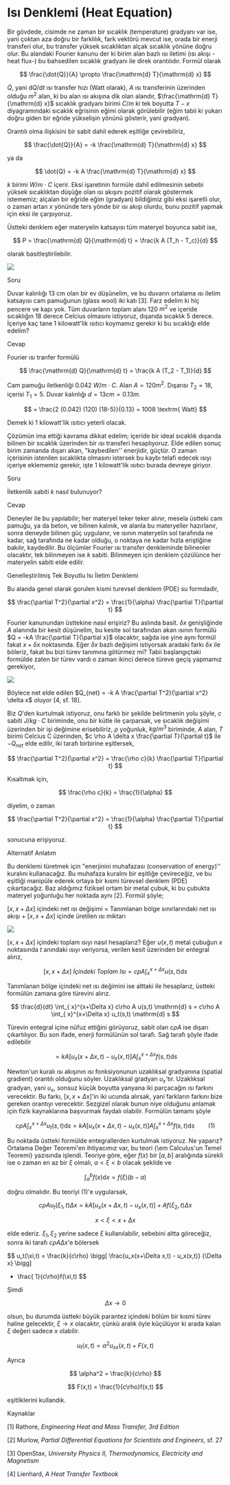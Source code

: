 # Isı Denklemi (Heat Equation)

Bir gövdede, cisimde ne zaman bir sıcaklık (temperature) gradyanı var ise, yani
çoktan aza doğru bir farklılık, fark vektörü mevcut ise, orada bir enerji
transferi olur, bu transfer yüksek sıcaklıktan alçak sıcaklık yönüne doğru
olur. Bu alandaki Fourier kanunu der ki birim alan bazlı ısı iletimi (ısı akışı
-heat flux-) bu bahsedilen sıcaklık gradyanı ile direk orantılıdır. Formül
olarak

$$
\frac{\dot{Q}}{A} \propto \frac{\mathrm{d} T}{\mathrm{d} x}
$$

$\dot{Q}$, yani $\mathrm{d} Q / \mathrm{d} t$ ısı transfer hızı (Watt olarak), $A$ ısı
transferinin üzerinden olduğu $m^2$ alan, ki bu alan ısı akışına dik olan
alandır, $\frac{\mathrm{d} T}{\mathrm{d} x}$ sıcaklık gradyanı birimi $C / m$ ki tek boyutta
$T-x$ diyagramındaki sıcaklık eğrisinin eğimi olarak görülebilir (eğim tabii ki
yukarı doğru giden bir eğride yükselişin yönünü gösterir, yani gradyan).

Orantılı olma ilişkisini bir sabit dahil ederek eşitliğe çevirebiliriz,

$$
\frac{\dot{Q}}{A} = -k \frac{\mathrm{d} T}{\mathrm{d} x}
$$

ya da

$$
\dot{Q} = -k A \frac{\mathrm{d} T}{\mathrm{d} x}
$$

$k$ birimi $W/m \cdot C$ içerir. Eksi işaretinin formüle dahil edilmesinin sebebi
yüksek sıcaklıktan düşüğe olan ısı akışını pozitif olarak göstermek istememiz;
alçalan bir eğride eğim (gradyan) bildiğimiz gibi eksi işaretli olur, o zaman
artan $x$ yönünde ters yönde bir ısı akışı olurdu, bunu pozitif yapmak için eksi
ile çarpıyoruz.

Üstteki denklem eğer materyelin katsayısı tüm materyel boyunca sabit ise, 

$$
P = \frac{\mathrm{d} Q}{\mathrm{d} t} = \frac{k A (T_h - T_c)}{d}
$$

olarak basitleştirilebilir.

![](heat_2.png)

Soru

Duvar kalınlığı 13 cm olan bir ev düşünelim, ve bu duvarın ortalama ısı iletim
katsayısı cam pamuğunun (glass wool) iki katı [3]. Farz edelim ki hiç pencere ve
kapı yok. Tüm duvarların toplam alanı 120 $m^2$ ve içeride sıcaklığın 18 derece
Celcius olmasını istiyoruz, dışarıda sıcaklık 5 derece. İçeriye kaç tane 1
kilowatt'lik ısıtıcı koymamız gerekir ki bu sıcaklığı elde edelim?

Cevap

Fourier ısı tranfer formülü

$$
\frac{\mathrm{d} Q}{\mathrm{d} t} = \frac{k A (T_2 - T_1)}{d}
$$

Cam pamuğu iletkenliği 0.042 $W / m \cdot C$. Alan $A = 120 m^2$. Dışarısı $T_2
= 18$, içerisi $T_1 = 5$. Duvar kalınlığı $d = 13 cm = 0.13 m$.

$$
= \frac{2 (0.042) (120) (18-5)}{0.13} = 1008 \textrm{ Watt}
$$

Demek ki 1 kilowatt'lik ısıtıcı yeterli olacak.

Çözümün ima ettiği kavrama dikkat edelim; içeride bir ideal sıcaklık dışarıda
bilinen bir sıcaklık üzerinden bir ısı transferi hesaplıyoruz. Elde edilen sonuç
birim zamanda dışarı akan, "kaybedilen'' enerjidir, güçtür. O zaman içerisinin
istenilen sıcaklıkta olmasını istersek bu kaybı telafi edecek ısıyı içeriye
eklememiz gerekir, işte 1 kilowatt'lik ısıtıcı burada devreye giriyor.

Soru

İletkenlik sabiti $k$ nasıl bulunuyor?

Cevap

Deneyler ile bu yapılabilir; her materyel teker teker alınır, mesela üstteki cam
pamuğu, ya da beton, ve bilinen kalınık, ve alanla bu materyeller hazırlanır,
sonra deneyde bilinen güç uygulanır, ve ısının materyelin sol tarafında ne
kadar, sağ tarafında ne kadar olduğu, o noktaya ne kadar hızla eriştiğine
bakılır, kaydedilir. Bu ölçümler Fourier ısı transfer denkleminde bilinenler
olacaktır, tek bilinmeyen ise $k$ sabiti. Bilinmeyen için denklem çözülünce her
materyelin sabiti elde edilir.

Genelleştirilmiş Tek Boyutlu Isı İletim Denklemi

Bu alanda genel olarak gorulen kismi turevsel denklem (PDE) su formdadir,

$$
\frac{\partial T^2}{\partial x^2} = \frac{1}{\alpha} \frac{\partial T}{\partial t}
$$

Fourier kanunundan üsttekine nasıl erişiriz? Bu aslında basit. $\delta x$
genişliğinde $A$ alanında bir kesit düşünelim, bu kesite sol tarafından akan
ısının formülü $Q = -kA \frac{\partial T}{\partial x}$ olacaktır, sağda ise yine
aynı formül fakat $x + \delta x$ noktasında. Eğer $\delta x$ bazlı değişimi
istiyorsak aradaki farkı $\delta x$ ile böleriz, fakat bu bizi türev tanımına
götürmez mi? Tabii başlangıçtaki formülde zaten bir türev vardı o zaman ikinci
derece türeve geçiş yapmamız gerekiyor,

![](heat_3.png)

Böylece net elde edilen $Q_{net} = -k A \frac{\partial T^2}{\partial x^2} \delta x$
oluyor [4, sf. 18].

Biz $Q$'den kurtulmak istiyoruz, onu farklı bir şekilde belirtmenin yolu şöyle,
$c$ sabiti $J / kg \cdot C$ biriminde, onu bir kütle ile çarparsak, ve sıcaklık
değişimi üzerinden bir işi değimine erisebiliriz, $\rho$ yoğunluk, $kg/m^3$
biriminde, $A$ alan, $T$ birimi Celcius C üzerinden,
$c \rho A \delta x \frac{\partial T}{\partial t}$ ile $-Q_{net}$ elde edilir,
iki tarafı birbirine eşitlersek,

$$
\frac{\partial T^2}{\partial x^2} = \frac{\rho c}{k} \frac{\partial T}{\partial t}
$$

Kısaltmak için,

$$
 \frac{\rho c}{k} = \frac{1}{\alpha}
$$

diyelim, o zaman

$$
\frac{\partial T^2}{\partial x^2} = \frac{1}{\alpha} \frac{\partial T}{\partial t}
$$

sonucuna erişiyoruz.

Alternatif Anlatım

Bu denklemi türetmek için "enerjinini muhafazası (conservation of
energy)'' kuralını kullanacağız. Bu muhafaza kuralını bir eşitliğe
çevireceğiz, ve bu eşitliği manipüle ederek ortaya bir kısmi türevsel
denklem (PDE) çıkartacağız. Baz aldığımız fiziksel ortam bir metal çubuk,
ki bu çubukta materyel yoğunluğu her noktada aynı [2].  Formül şöyle;

$[x,x+\Delta x]$ içindeki net ısı değişimi = Tanımlanan bölge
sınırlarındaki net ısı akışı + $[x,x+\Delta x]$ içinde üretilen ısı miktarı

![](heat_1.png)

$[x,x+\Delta x]$ içindeki toplam ısıyı nasıl hesaplarız? Eğer $u(x,t)$
metal çubuğun $x$ noktasında $t$ anındaki ısıyı veriyorsa, verilen kesit
üzerinden bir entegral alırız,

$$
[x,x+\Delta x] \textit{ İçindeki Toplam Isı} = 
cpA \int_{ x}^{x+\Delta x}u(s,t) \mathrm{d} s
$$

Tanımlanan bölge içindeki net ısı değimini ise alttaki ile hesaplarız,
üstteki formülün zamana göre türevini alırız. 

$$
\frac{d}{dt} \int_{ x}^{x+\Delta x} c\rho A u(s,t) \mathrm{d} s = 
c\rho A  \int_{ x}^{x+\Delta x} u_t(s,t) \mathrm{d} s
$$

Türevin entegral içine nüfuz ettiğini görüyoruz, sabit olan $c\rho A$ ise
dışarı çıkartılıyor. Bu son ifade, enerji formülünün sol tarafı. Sağ tarafı
şöyle ifade edilebilir

$$ = kA [ u_x(x+\Delta x,t) - u_x(x,t)] A \int_{x}^{x+\Delta x} f(s,t) \mathrm{d} s $$

Newton'un kuralı ısı akışının ısı fonksiyonunun uzaklıksal gradyanına
(spatial gradient) orantılı olduğunu söyler. Uzaklıksal gradyan
$u_x$'tır. Uzaklıksal gradyan, yani $u_x$, sonsuz küçük boyutta yanyana iki
parçacağın ısı farkını verecektir. Bu farkı, $[x,x+\Delta x]$'in iki ucunda
alırsak, yani farkların farkını bize gereken orantıyı verecektir. Sezgizel
olarak bunun niye olduğunu anlamak için fizik kaynaklarına başvurmak
faydalı olabilir. Formülün tamamı şöyle

$$
c\rho A  \int_{ x}^{x+\Delta x} u_t(s,t) \mathrm{d} s =
kA [ u_x(x+\Delta x,t) - u_x(x,t)] A \int_{x}^{x+\Delta x} f(s,t) \mathrm{d} s 
\qquad (1)
$$

Bu noktada üstteki formülde entegrallerden kurtulmak istiyoruz. Ne
yaparız?  Ortalama Değer Teoremi'en ihtiyacımız var, bu teori {\em
  Calculus'un Temel Teoremi} yazısında işlendi. Teoriye göre, eğer $f(x)$
bir $[a,b]$ aralığında sürekli ise o zaman en az bir $\xi$ olmalı, $a <
\xi < b$ olacak şekilde ve

$$ \int_{ a}^{b} f(x) \mathrm{d} x = f(\xi)(b-a)  $$

doğru olmalıdır. Bu teoriyi (1)'e uygularsak,

$$ c\rho A u_t(\xi_1,t)\Delta x = 
kA[u_x(x+\Delta x, t) - u_x(x,t)] + 
Af(\xi_2,t)\Delta x
 $$

$$ x < \xi < x+\Delta x $$

elde ederiz. $\xi_1,\xi_2$ yerine sadece $\xi$ kullanılabilir, sebebini
altta göreceğiz, sonra iki tarafı $c\rho A \Delta x$'e bölersek


$$
u_t(\xi,t) =  \frac{k}{c\rho}
\bigg[
\frac{u_x(x+\Delta x,t) - u_x(x,t)} {\Delta x}
\bigg]
+ \frac{ 1}{c\rho}f(\xi,t)
$$

Şimdi 

$$ \Delta x \to 0 $$

olsun, bu durumda üstteki büyük parantez içindeki bölüm bir kısmi türev
haline gelecektir, $\xi \to x$ olacaktır, çünkü aralık öyle küçülüyor ki
arada kalan $\xi$ değeri sadece $x$ olabilir.

$$ u_t(x,t) = \alpha^2u_{xx}(x,t) + F(x,t) $$

Ayrıca

$$ \alpha^2 = \frac{k}{c\rho} $$

$$ F(x,t) = \frac{1}{c\rho}f(x,t) $$

eşitliklerini kullandık.



Kaynaklar

[1] Rathore, *Engineering Heat and Mass Transfer, 3rd Edition*

[2] Murlow, *Partial Differential Equations for Scientists and Engineers*, sf. 27

[3] OpenStax, *University Physics II, Thermodynamics, Electricity and Magnetism*

[4] Lienhard, *A Heat Transfer Textbook*





